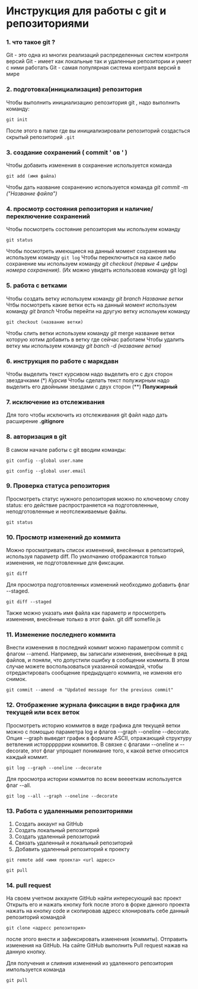 # Инструкция для работы с git и репозиториями
### 1. что такое git ?
Git - это одна из многих реализаций распределенных систем контроля версий
Git - имеет как локальные так и удаленные репозитории и умеет с ними работать
Git - самая популярная система контраля версий в мире
### 2. подготовка(инициализация) репозитория 
Чтобы выполнить инициализацию репозитория git , надо выполнить команду:
``` 
git init
```
После этого в папке где вы инициализировали репозиторий создасться скрытый репозиторий ``.git``
### 3. создание сохранений ( commit ' ов ' )
Чтобы добавить изменения в сохранение используется команда 
```
git add (имя файла)
```
Чтобы дать название сохранению используется команда *git commit -m ("Название файла")*
### 4. просмотр состояния репозитория и наличие/переключение сохранений
Чтобы посмотреть состояние репозитория мы используем команду 
```
git status
```
Чтобы посмотреть имеющиеся на данный момент сохранения мы используем команду `git log`
Чтобы переключиться на какое либо сохранение мы используем команду *git checkout (первые 4 цифры номера сохранения).*
(Их можно увидеть использовав команду git log)
### 5. работа с ветками
Чтобы создать ветку используем команду *git branch Название ветки*
Чтбы посмотреть какие ветки есть на данный момент используем команду *git branch*
Чтобы перейти на другую ветку испольуем команду 
```
git checkout (название ветки)
```
Чтобы слить ветки используем команду *git* merge название ветки которую хотим добавить в ветку где сейчас работаем
Чтобы удалить ветку мы используем команду *git banch -d (название ветки)*
### 6. инструкция по работе с маркдавн
Чтобы выделить текст курсивом надо выделить его с дух сторон звездачками (*) *Курсив*
Чтобы сделать текст полужирным надо выделить его двойными звездами с двух сторон (**) **Полужирный**
### 7. исключение из отслеживания
Для того чтобы исключить из отслеживания git файл надо дать расширение **.gitignore**
### 8. авторизация в git
В самом начале работы с git вводим команды:
```
git config --global user.name
```
```
git config --global user.email
```
### 9. Проверка статуса репозитория
Просмотреть статус нужного репозитория можно по ключевому слову status: его действие распространяется на подготовленные, неподготовленные и неотслеживаемые файлы.
 ```
 git status
 ```
### 10. Просмотр изменений до коммита
Можно просматривать список изменений, внесённых в репозиторий, используя параметр diff. По умолчанию отображаются только изменения, не подготовленные для фиксации. 
```
git diff
```
Для просмотра подготовленных изменений необходимо добавить флаг --staged.
```
git diff --staged
```
Также можно указать имя файла как параметр и просмотреть изменения, внесённые только в этот файл.
git diff somefile.js
### 11. Изменение последнего коммита
Внести изменения в последний коммит можно параметром commit с флагом --amend. Например, вы записали изменения, внесённые в ряд файлов, и поняли, что допустили ошибку в сообщении коммита. В этом случае можете воспользоваться указанной командой, чтобы отредактировать сообщение предыдущего коммита, не изменяя его снимок.
```
git commit --amend -m "Updated message for the previous commit"
```
### 12. Отображение журнала фиксации в виде графика для текущей или всех веток
Просмотреть историю коммитов в виде графика для текущей ветки можно с помощью параметра log и флагов --graph --oneline --decorate. Опция --graph выведет график в формате ASCII, отражающий структуру ветвления исторрррррии коммитов. В связке с флагами --oneline и --decorate, этот флаг упрощает понимание того, к какой ветке относится каждый коммит.
```
git log --graph --oneline --decorate
```
Для просмотра истории коммитов по всем вееееткам используется флаг --all.
```
git log --all --graph --oneline --decorate
```
### 13. Работа с удаленными репозиториями
1. Cоздать аккаунт на GitHub
2. Cоздать локальный репозиторий
3. Создать удаленный репозиторий
4. Связать удаленный и локальный репозиторий
5. Добавить удаленный репозиторий к проекту 
```
git remote add <имя проекта> <url адресс>
```
```
git pull
```
### 14. pull request
На своем учетном аккаунте GitHub найти интересующий вас проект
Открыть его и нажать кнопку fork после этого в форке данного 
проекта нажать на кнопку code и скопировав адресс клонировать
себе данный репозиторий  командой 
```
git clone <адресс репозитория>
```
после этого внести и зафиксировать изменения (коммиты).
Отправить изменения на GitHub.
На сайте GitHub выполнить Pull request нажав на данную кнопку.

Для получения и слияния изменений из удаленного репозитория импользуется команда 
```
git pull
```
